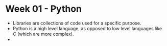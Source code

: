 # Week 01 - Python

- Libraries are collections of code used for a specific purpose.
- Python is a high level language, as opposed to low level languages like C (which are more complex).
- 
